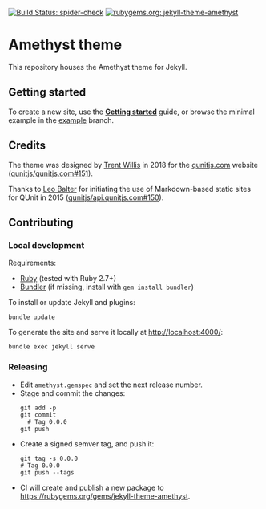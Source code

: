 [![Build Status: spider-check](https://github.com/qunitjs/jekyll-theme-amethyst/actions/workflows/spider-check.yaml/badge.svg)](https://github.com/qunitjs/jekyll-theme-amethyst/actions/workflows/spider-check.yaml)
[![rubygems.org: jekyll-theme-amethyst](https://badge.fury.io/rb/jekyll-theme-amethyst.svg)](https://rubygems.org/gems/jekyll-theme-amethyst)

# Amethyst theme

This repository houses the Amethyst theme for Jekyll.

## Getting started

To create a new site, use the **[Getting started](docs/getting-started.md)** guide,
or browse the minimal example in the [example](https://github.com/qunitjs/jekyll-theme-amethyst/tree/example) branch.

## Credits

The theme was designed by [Trent Willis](https://github.com/trentmwillis/) in 2018 for the [qunitjs.com](https://qunitjs.com/) website ([qunitjs/qunitjs.com#151](https://github.com/qunitjs/qunitjs.com/issues/151#issuecomment-655154878)).

Thanks to [Leo Balter](https://github.com/leobalter) for initiating the use of Markdown-based static sites for QUnit in 2015 ([qunitjs/api.qunitjs.com#150](https://github.com/qunitjs/api.qunitjs.com/pull/150)).

## Contributing

### Local development

Requirements:

* [Ruby](https://www.ruby-lang.org/) (tested with Ruby 2.7+)
* [Bundler](https://bundler.io/) (if missing, install with `gem install bundler`)

To install or update Jekyll and plugins:

```shell
bundle update
```

To generate the site and serve it locally at <http://localhost:4000/>:

```shell
bundle exec jekyll serve
```

### Releasing

* Edit `amethyst.gemspec` and set the next release number.
* Stage and commit the changes:
  ```
  git add -p
  git commit
    # Tag 0.0.0
  git push
  ```
* Create a signed semver tag, and push it:
  ```
  git tag -s 0.0.0
  # Tag 0.0.0
  git push --tags
  ```
* CI will create and publish a new package to <https://rubygems.org/gems/jekyll-theme-amethyst>.

